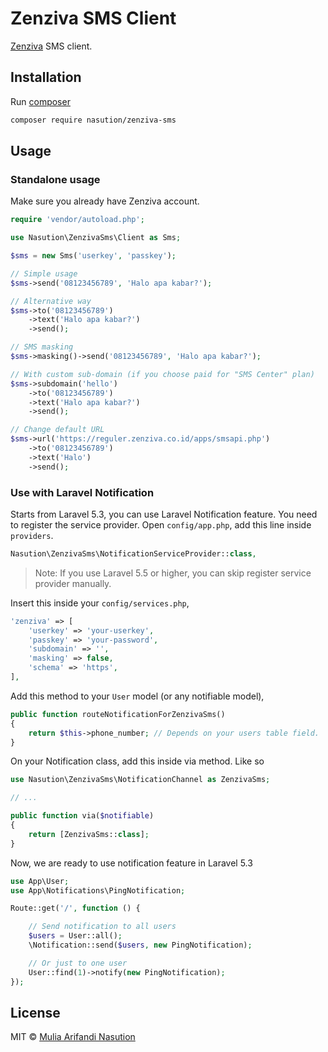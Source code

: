 # Zenziva SMS Client

[Zenziva](https://zenziva.net) SMS client.

## Installation

Run [composer](http://getcomposer.org)

```bash
composer require nasution/zenziva-sms
```

## Usage

### Standalone usage

Make sure you already have Zenziva account.

```php
require 'vendor/autoload.php';

use Nasution\ZenzivaSms\Client as Sms;

$sms = new Sms('userkey', 'passkey');

// Simple usage
$sms->send('08123456789', 'Halo apa kabar?');

// Alternative way
$sms->to('08123456789')
    ->text('Halo apa kabar?')
    ->send();

// SMS masking
$sms->masking()->send('08123456789', 'Halo apa kabar?');

// With custom sub-domain (if you choose paid for "SMS Center" plan)
$sms->subdomain('hello')
    ->to('08123456789')
    ->text('Halo apa kabar?')
    ->send();

// Change default URL
$sms->url('https://reguler.zenziva.co.id/apps/smsapi.php')
    ->to('08123456789')
    ->text('Halo')
    ->send();
```

### Use with Laravel Notification

Starts from Laravel 5.3, you can use Laravel Notification feature. You need to register the service provider. Open `config/app.php`, add this line inside `providers`.

```php
Nasution\ZenzivaSms\NotificationServiceProvider::class,
```

> Note: If you use Laravel 5.5 or higher, you can skip register service provider manually.

Insert this inside your `config/services.php`,

```php
'zenziva' => [
    'userkey' => 'your-userkey',
    'passkey' => 'your-password',
    'subdomain' => '',
    'masking' => false,
    'schema' => 'https',
],
```

Add this method to your `User` model (or any notifiable model),

```php
public function routeNotificationForZenzivaSms()
{
    return $this->phone_number; // Depends on your users table field.
}
```

On your Notification class, add this inside via method. Like so

```php
use Nasution\ZenzivaSms\NotificationChannel as ZenzivaSms;

// ...

public function via($notifiable)
{
    return [ZenzivaSms::class];
}
```

Now, we are ready to use notification feature in Laravel 5.3

```php
use App\User;
use App\Notifications\PingNotification;

Route::get('/', function () {

    // Send notification to all users
    $users = User::all();
    \Notification::send($users, new PingNotification);

    // Or just to one user
    User::find(1)->notify(new PingNotification);
});
```

## License

MIT © [Mulia Arifandi Nasution](http://mul14.net)
